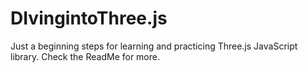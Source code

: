 # DIvingintoThree.js
Just a beginning steps for learning and practicing Three.js JavaScript library. Check the ReadMe for more. 
